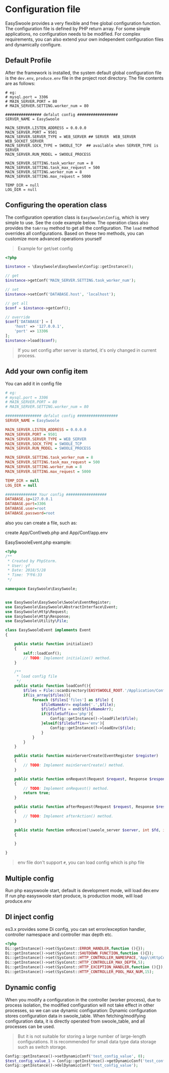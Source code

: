 # Configuration file

EasySwoole provides a very flexible and free global configuration function. The configuration file is defined by PHP return array. For some simple applications, no configuration needs to be modified. For complex requirements, you can also extend your own independent configuration files and dynamically configure.

## Default Profile

After the framework is installed, the system default global configuration file is the `dev.env`, `produce.env` file in the project root directory.
The file contents are as follows:

```
# eg:
# mysql.port = 3306
# MAIN_SERVER.PORT = 80
# MAIN_SERVER.SETTING.worker_num = 80

################ defalut config ##################
SERVER_NAME = EasySwoole

MAIN_SERVER.LISTEN_ADDRESS = 0.0.0.0
MAIN_SERVER.PORT = 9501
MAIN_SERVER.SERVER_TYPE = WEB_SERVER ## SERVER  WEB_SERVER WEB_SOCKET_SERVER
MAIN_SERVER.SOCK_TYPE = SWOOLE_TCP  ## available when SERVER_TYPE is SERVER
MAIN_SERVER.RUN_MODEL = SWOOLE_PROCESS

MAIN_SERVER.SETTING.task_worker_num = 8
MAIN_SERVER.SETTING.task_max_request = 500
MAIN_SERVER.SETTING.worker_num = 8
MAIN_SERVER.SETTING.max_request = 5000

TEMP_DIR = null
LOG_DIR = null
```

## Configuring the operation class

The configuration operation class is `EasySwoole\Config`, which is very simple to use. See the code example below. The operation class also provides the `toArray` method to get all the configuration. The `load` method overrides all configurations. Based on these two methods, you can customize more advanced operations yourself

> Example for get/set config

```php
<?php

$instance = \EasySwoole\EasySwoole\Config::getInstance();

// get
$instance->getConf('MAIN_SERVER.SETTING.task_worker_num');

// set
$instance->setConf('DATABASE.host', 'localhost');

// get all
$conf = $instance->getConf();

// override
$conf['DATABASE'] = [
    'host' => '127.0.0.1',
    'port' => 13306
];
$instance->load($conf);
```

> If you set config after server is started, it's only changed in current process.

## Add your own config item

You can add it in config file

```ini
# eg:
# mysql.port = 3306
# MAIN_SERVER.PORT = 80
# MAIN_SERVER.SETTING.worker_num = 80

################ defalut config ##################
SERVER_NAME = EasySwoole

MAIN_SERVER.LISTEN_ADDRESS = 0.0.0.0
MAIN_SERVER.PORT = 9501
MAIN_SERVER.SERVER_TYPE = WEB_SERVER
MAIN_SERVER.SOCK_TYPE = SWOOLE_TCP
MAIN_SERVER.RUN_MODEL = SWOOLE_PROCESS

MAIN_SERVER.SETTING.task_worker_num = 8
MAIN_SERVER.SETTING.task_max_request = 500
MAIN_SERVER.SETTING.worker_num = 8
MAIN_SERVER.SETTING.max_request = 5000

TEMP_DIR = null
LOG_DIR = null

############## Your config ##################
DATABASE.ip=127.0.0.1
DATABASE.port=3306
DATABASE.user=root
DATABASE.password=root

```

also you can create a file, such as:

create App/Conf/web.php and App/Conf/app.env  

EasySwooleEvent.php example:  
```php
<?php
/**
 * Created by PhpStorm.
 * User: yf
 * Date: 2018/5/28
 * Time: 下午6:33
 */

namespace EasySwoole\EasySwoole;


use EasySwoole\EasySwoole\Swoole\EventRegister;
use EasySwoole\EasySwoole\AbstractInterface\Event;
use EasySwoole\Http\Request;
use EasySwoole\Http\Response;
use EasySwoole\Utility\File;

class EasySwooleEvent implements Event
{

    public static function initialize()
    {
        self::loadConf();
        // TODO: Implement initialize() method.
    }

    /**
     * load config file
     */
    public static function loadConf(){
        $files = File::scanDirectory(EASYSWOOLE_ROOT.'/Application/Config');
        if(is_array($files)){
            foreach ($files['files'] as $file) {
                $fileNameArr= explode('.',$file);
                $fileSuffix = end($fileNameArr);
                if($fileSuffix=='php'){
                    Config::getInstance()->loadFile($file);
                }elseif($fileSuffix=='env'){
                    Config::getInstance()->loadEnv($file);
                }
            }
        }
    }

    public static function mainServerCreate(EventRegister $register)
    {
        // TODO: Implement mainServerCreate() method.
    }

    public static function onRequest(Request $request, Response $response): bool
    {
        // TODO: Implement onRequest() method.
        return true;
    }

    public static function afterRequest(Request $request, Response $response): void
    {
        // TODO: Implement afterAction() method.
    }

    public static function onReceive(\swoole_server $server, int $fd, int $reactor_id, string $data):void
    {

    }

}
```
>env file don't support `#`, you can load config which is php file

## Multiple config
Run php easyswoole start, default is development mode, will load dev.env  
If run php easyswoole start produce, is production mode, will load produce.env
 

## DI inject config
es3.x provides some Di config, you can set error/exception handler, controller namespace and controller max depth etc.
```php
<?php
Di::getInstance()->set(SysConst::ERROR_HANDLER,function (){});
Di::getInstance()->set(SysConst::SHUTDOWN_FUNCTION,function (){});
Di::getInstance()->set(SysConst::HTTP_CONTROLLER_NAMESPACE,'App\\HttpController\\');
Di::getInstance()->set(SysConst::HTTP_CONTROLLER_MAX_DEPTH,5);
Di::getInstance()->set(SysConst::HTTP_EXCEPTION_HANDLER,function (){});
Di::getInstance()->set(SysConst::HTTP_CONTROLLER_POOL_MAX_NUM,15);
```

## Dynamic config
When you modify a configuration in the controller (worker process), due to process isolation, the modified configuration will not take effect in other processes, so we can use dynamic configuration:
Dynamic configuration stores configuration data in swoole_table. When fetching/modifying configuration data, it is directly operated from swoole_table, and all processes can be used.
>But it is not suitable for storing a large number of large-length configurations. It is recommended for small data type data storage such as switch storage.

```php
Config::getInstance()->setDynamicConf('test_config_value', 0);
$test_config_value_1 = Config::getInstance()->getDynamicConf('test_config_value');
Config::getInstance()->delDynamicConf('test_config_value');
```
